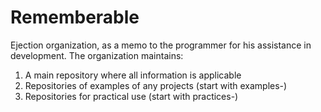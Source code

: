 # Rememberable
Ejection organization, as a memo to the programmer for his assistance in development. The organization maintains:
1) A main repository where all information is applicable 
2) Repositories of examples of any projects (start with examples-) 
3) Repositories for practical use (start with practices-)